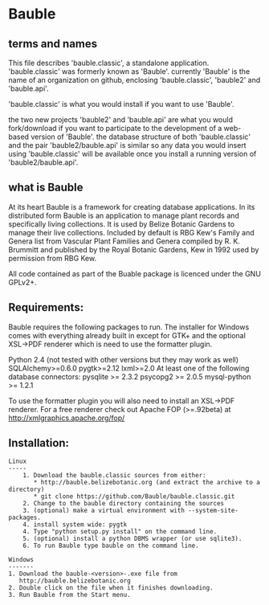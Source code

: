 Bauble
======

terms and names
---------------

This file describes 'bauble.classic', a standalone
application. 'bauble.classic' was formerly known as 'Bauble'. currently
'Bauble' is the name of an organization on github, enclosing
'bauble.classic', 'bauble2' and 'bauble.api'.

'bauble.classic' is what you would install if you want to use 'Bauble'.

the two new projects 'bauble2' and 'bauble.api' are what you would
fork/download if you want to participate to the development of a web-based
version of 'Bauble'. the database structure of both 'bauble.classic' and the
pair 'bauble2/bauble.api' is similar so any data you would insert using
'bauble.classic' will be available once you install a running version of
'bauble2/bauble.api'.

what is Bauble
--------------

At its heart Bauble is a framework for creating database applications.  In
its distributed form Bauble is an application to manage plant records and 
specifically living collections.  It is used by Belize Botanic Gardens to 
manage their live collections.  Included by default is RBG Kew's Family and 
Genera list from Vascular Plant Families and Genera compiled by R. K. Brummitt
and published by the Royal Botanic Gardens, Kew in 1992 used by permission 
from RBG Kew.

All code contained as part of the Buable package is licenced under the
GNU GPLv2+.



Requirements:
-------------
Bauble requires the following packages to run.  The installer for Windows comes 
with everything already built in except for GTK+ and the optional XSL->PDF 
renderer which is need to use the formatter plugin.

Python 2.4 (not tested with other versions but they may work as well)
SQLAlchemy>=0.6.0
pygtk>=2.12
lxml>=2.0
At least one of the following database connectors:
    pysqlite >= 2.3.2
    psycopg2 >= 2.0.5 
    mysql-python >= 1.2.1 

To use the formatter plugin you will also need to install an XSL->PDF renderer. For
a free renderer check out Apache FOP (>=.92beta) at 
http://xmlgraphics.apache.org/fop/


Installation:
-------------

	Linux
	-----
        1. Download the bauble.classic sources from either:
           * http://bauble.belizebotanic.org (and extract the archive to a directory)
           * git clone https://github.com/Bauble/bauble.classic.git
        2. Change to the bauble directory containing the sources
        3. (optional) make a virtual environment with --system-site-packages.
        4. install system wide: pygtk
        4. Type "python setup.py install" on the command line.
        5. (optional) install a python DBMS wrapper (or use sqlite3).
        6. To run Bauble type bauble on the command line.
	
	Windows
	-------
	1. Download the bauble-<version>-.exe file from 
	   http://bauble.belizebotanic.org
	2. Double click on the file when it finishes downloading.
	3. Run Bauble from the Start menu.
